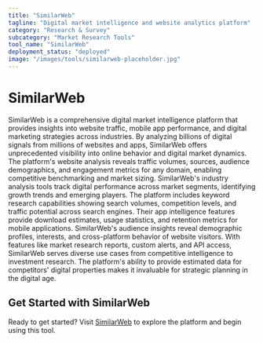 ```yaml
---
title: "SimilarWeb"
tagline: "Digital market intelligence and website analytics platform"
category: "Research & Survey"
subcategory: "Market Research Tools"
tool_name: "SimilarWeb"
deployment_status: "deployed"
image: "/images/tools/similarweb-placeholder.jpg"
---
```


# SimilarWeb

SimilarWeb is a comprehensive digital market intelligence platform that provides insights into website traffic, mobile app performance, and digital marketing strategies across industries. By analyzing billions of digital signals from millions of websites and apps, SimilarWeb offers unprecedented visibility into online behavior and digital market dynamics. The platform's website analysis reveals traffic volumes, sources, audience demographics, and engagement metrics for any domain, enabling competitive benchmarking and market sizing. SimilarWeb's industry analysis tools track digital performance across market segments, identifying growth trends and emerging players. The platform includes keyword research capabilities showing search volumes, competition levels, and traffic potential across search engines. Their app intelligence features provide download estimates, usage statistics, and retention metrics for mobile applications. SimilarWeb's audience insights reveal demographic profiles, interests, and cross-platform behavior of website visitors. With features like market research reports, custom alerts, and API access, SimilarWeb serves diverse use cases from competitive intelligence to investment research. The platform's ability to provide estimated data for competitors' digital properties makes it invaluable for strategic planning in the digital age.
## Get Started with SimilarWeb

Ready to get started? Visit [SimilarWeb](https://similarweb.com) to explore the platform and begin using this tool.
